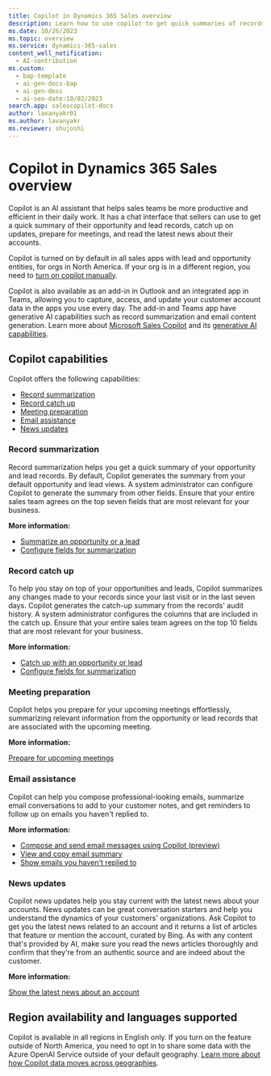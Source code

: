 ```yaml
---
title: Copilot in Dynamics 365 Sales overview
description: Learn how to use copilot to get quick summaries of records, prepare for meetings, compose emails, and stay up-to-date with news.
ms.date: 10/26/2023
ms.topic: overview
ms.service: dynamics-365-sales
content_well_notification:
  - AI-contribution
ms.custom:
  - bap-template
  - ai-gen-docs-bap
  - ai-gen-desc
  - ai-seo-date:10/02/2023
search.app: salescopilot-docs
author: lavanyakr01
ms.author: lavanyakr
ms.reviewer: shujoshi
---
```


# Copilot in Dynamics 365 Sales overview

Copilot is an AI assistant that helps sales teams be more productive and efficient in their daily work. It has a chat interface that sellers can use to get a quick summary of their opportunity and lead records, catch up on updates, prepare for meetings, and read the latest news about their accounts.

Copilot is turned on by default in all sales apps with lead and opportunity entities, for orgs in North America. If your org is in a different region, you need to [turn on copilot manually](enable-setup-copilot.md).

Copilot is also available as an add-in in Outlook and an integrated app in Teams, allowing you to capture, access, and update your customer account data in the apps you use every day. The add-in and Teams app have generative AI capabilities such as record summarization and email content generation. Learn more about [Microsoft Sales Copilot](/microsoft-sales-copilot/introduction) and its [generative AI capabilities](/microsoft-sales-copilot/ai-sales-copilot).

## Copilot capabilities

Copilot offers the following capabilities:

- [Record summarization](#record-summarization)
- [Record catch up](#record-catch-up)
- [Meeting preparation](#meeting-preparation)
- [Email assistance](#email-assistance)
- [News updates](#news-updates)

### Record summarization

Record summarization helps you get a quick summary of your opportunity and lead records. By default, Copilot generates the summary from your default opportunity and lead views. A system administrator can configure Copilot to generate the summary from other fields. Ensure that your entire sales team agrees on the top seven fields that are most relevant for your business.

**More information:**

- [Summarize an opportunity or a lead](use-sales-copilot.md#summarize-an-opportunity-or-a-lead) 
- [Configure fields for summarization](configure-sales-copilot.md#configure-record-summary-and-catch-up-fields)

### Record catch up

To help you stay on top of your opportunities and leads, Copilot summarizes any changes made to your records since your last visit or in the last seven days. Copilot generates the catch-up summary from the records' audit history. A system administrator configures the columns that are included in the catch up. Ensure that your entire sales team agrees on the top 10 fields that are most relevant for your business.

**More information:**

- [Catch up with an opportunity or lead](use-sales-copilot.md#catch-up-with-an-opportunity-or-lead)  
- [Configure fields for summarization](configure-sales-copilot.md#configure-record-summary-and-catch-up-fields)

### Meeting preparation

Copilot helps you prepare for your upcoming meetings effortlessly, summarizing relevant information from the opportunity or lead records that are associated with the upcoming meeting.

**More information:**

[Prepare for upcoming meetings](use-sales-copilot.md#prepare-for-upcoming-meetings)

### Email assistance

Copilot can help you compose professional-looking emails, summarize email conversations to add to your customer notes, and get reminders to follow up on emails you haven't replied to. 

**More information:**

- [Compose and send email messages using Copilot (preview)](compose-send-email-copilot.md)  
- [View and copy email summary](view-copy-email-summary.md)  
- [Show emails you haven't replied to](use-sales-copilot.md#show-emails-you-havent-replied-to)


### News updates

Copilot news updates help you stay current with the latest news about your accounts. News updates can be great conversation starters and help you understand the dynamics of your customers' organizations. Ask Copilot to get you the latest news related to an account and it returns a list of articles that feature or mention the account, curated by Bing. As with any content that's provided by AI, make sure you read the news articles thoroughly and confirm that they're from an authentic source and are indeed about the customer.

**More information:**

[Show the latest news about an account](use-sales-copilot.md#show-the-latest-news-about-an-account)

## Region availability and languages supported

Copilot is available in all regions in English only. If you turn on the feature outside of North America, you need to opt in to share some data with the Azure OpenAI Service outside of your default geography. [Learn more about how Copilot data moves across geographies](./sales-copilot-data-movement.md).

